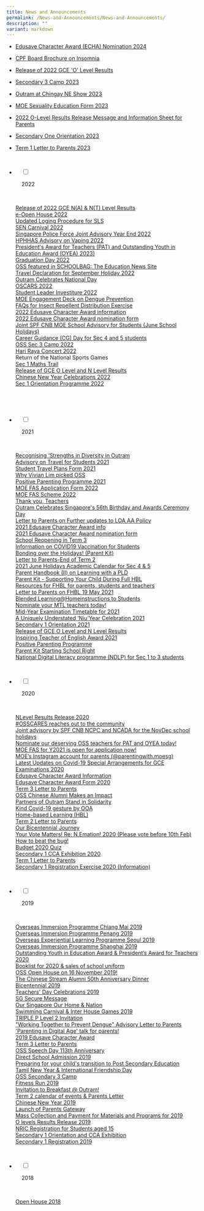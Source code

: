 ```yaml
---
title: News and Announcements
permalink: /News-and-Announcements/News-and-Announcements/
description: ""
variant: markdown
---
```

* [Edusave Character Award (ECHA) Nomination 2024](/files/News%20&amp;%20Announcements/2024_ONLINE_PUBLICITY_INFO.pdf)

* [CPF Board Brochure on Insomnia](/files/News%20&amp;%20Announcements/2023/catching%20insomnia.pdf)
* [Release of 2022 GCE 'O' Level Results](/news/Release-of-2022-GCE-O-Level-Results/)
*   [Secondary 3 Camp 2023](/news/Secondary-3-Camp-2023/)
*   [Outram at Chingay NE Show 2023](/news/Outram-at-Chingay-NE-Show-2023/)
*   [MOE Sexuality Education Form 2023](/files/News%20&amp;%20Announcements/2023/2023%20Info%20on%20SEd%20for%20schs%20website%20Secondary%20Schools%2017-19.pdf) 
    
*   [2022 O-Level Results Release Message and Information Sheet for Parents](/files/News%20&amp;%20Announcements/2023/2022%20O-Level%20Results%20Release%20Message%20and%20Information%20Sheet%20for%20Parents_final.pdf)
    
*   [Secondary One Orientation 2023](/news/Secondary-1-Orientation-2023/)
*   [Term 1 Letter to Parents 2023](/files/News%20&amp;%20Announcements/2023/2023%20Term%201%20Letter%20to%20Parents%20Final.pdf)

<ul class="jekyllcodex_accordion">

	
&nbsp;&nbsp;<li>

&nbsp;&nbsp;&nbsp;&nbsp;<input type="checkbox" id="accordion1">

&nbsp;&nbsp;&nbsp;&nbsp;<label for="accordion1">2022</label>

&nbsp;&nbsp;&nbsp;&nbsp;<div>

<p>
	<a href="/news/2022/Release-of-2022-GCE-NA-and-NT-Level-Results/">Release of 2022 GCE N(A) &amp; N(T) Level Results</a><br>
	<a href="https://sites.google.com/view/osseopenhouse/welcome-to-oss">e-Open House 2022</a><br>
	<a href="/files/News%20&amp;%20Announcements/2022%20NEW/SLS%20Updated%20Login-27Oct2022%20SecJCCI.pdf)">Updated Loging Procedure for SLS</a><br>
	<a href="/news/2022/SEN-Carnival-2022/">SEN Carnival 2022</a><br>
	<a href="/files/News%20&amp;%20Announcements/2022%20NEW/Joint%20Advisory%20Year%20End%202022.pdf">Singapore Police Force Joint Advisory Year End 2022</a><br>
	<a href="/files/News%20&amp;%20Announcements/2022%20NEW/HPB%20HSA%20advisory%20on%20vaping.pdf">HPHHAS Advisory on Vaping 2022</a><br>
	<a href="/news-and-announcements/President-Award-for-Teachers-and-Outstanding-Youth-in-Education-Award-2023/">President's Award for Teachers (PAT) and Outstanding Youth in Education Award (OYEA) 2023)</a><br>
	<a href="/news-and-announcements/Graduation-Day-2022/">Graduation Day 2022</a><br>
	<a href="https://www.schoolbag.edu.sg/story/it-takes-a-village-to-support-a-student">OSS featured in SCHOOLBAG: The Education News Site</a><br>
	<a href="/files/News%20&amp;%20Announcements/Travel%20Declaration%20for%202022/Travel%20Declaration%20for%20September%20Holiday%202022.pdf">Travel Declaration for September Holiday 2022</a><br>
	<a href="/news-and-announcements/Outram-Celebrates-National-Day/">Outram Celebrates National Day</a><br>
	<a href="/news-and-announcements/oscar-2022/">OSCARS 2022</a><br>
	<a href="/news-and-announcements/Student-Leader-Investiture-2022/">Student Leader Investiture 2022</a><br>
	<a href="/files/News%20&amp;%20Announcements/MOE%20Eng%20Deck%20Dengue%20Prevention/Dengue%20Attachment%206-Engagement%20Deck%20for%20Secondary%20Schools.pdf)">MOE Engagement Deck on Dengue Prevention</a><br>
	<a href="/files/News%20&amp;%20Announcements/FAQs%20for%20In%20Repel%20Distri%20Ex/Dengue%20Attachment%207-Frequently%20Asked%20Questions%20-%20NEAxTF%20Repellent%20Distribution.pdf">FAQs for Insect Repellent Distribution Exercise</a><br>
	<a href="/files/News%20&amp;%20Announcements/2022%20Edu%20Char%20Awa%20information/2022%20Edusave%20Character%20Award%20information.pdf">2022 Edusave Character Award information</a><br>
	<a href="/files/News%20&amp;%20Announcements/2022%20Edu%20Ch%20Aw%20nomination%20form/2022%20Edusave%20Character%20Award%20nomination%20form.pdf">2022 Edusave Character Award nomination form</a><br>
	<a href="/files/News%20&amp;%20Announcements/Joint%20SPF%20CNB%20MOE%20Sch/Joint%20SPF%20CNB%20MOE%20School%20Advisory%20for%20Students%20(June%20School%20Holidays).pdf">Joint SPF CNB MOE School Advisory for Students (June School Holidays)</a><br>
	<a href="/news-and-announcements/Career-Guidance-CG-Day-for-Sec-4-and-5-students/">Career Guidance (CG) Day for Sec 4 and 5 students</a><br>
	<a href="/news-and-announcements/OSS-Sec-3-Camp-2022/">OSS Sec 3 Camp 2022</a><br>
	<a href="/news-and-announcements/Hari-Raya-Concert-2022/">Hari Raya Concert 2022</a><br>
Return of the National Sports Games<br>
	<a href="/news-and-announcements/Sec-1-Maths-Trail/">Sec 1 Maths Trail</a><br>
	<a href="/news-and-announcements/Release-of-GCE-O-Level-and-N-Level-Results/">Release of GCE O Level and N Level Results</a><br>
	<a href="/news-and-announcements/Chinese-New-Year-Celebrations-2022/">Chinese New Year Celebrations 2022</a><br>
		<a href="/news-and-announcements/Sec-1-Orientation-Programme-2022/">Sec 1 Orientation Programme 2022</a>

</p>

&nbsp;&nbsp;&nbsp;&nbsp;</div>

</li>	
	
&nbsp;&nbsp;<li>

&nbsp;&nbsp;&nbsp;&nbsp;<input type="checkbox" id="accordion2">

&nbsp;&nbsp;&nbsp;&nbsp;<label for="accordion2">2021</label>

&nbsp;&nbsp;&nbsp;&nbsp;<div>
			
<a href="/news-and-announcements/2021/Recognising-Strengths-in-Diversity-in-Outram/">Recognising ‘Strengths in Diversity in Outram</a><br>
<a href="files/News%20&amp;%20Announcements/2021/Ad%20on%20Travel%20for%20Students%202021/Advisory%20on%20Travel%20for%20Students%202021.pdf">Advisory on Travel for Students 2021</a><br>
			<a href="files/News%20&amp;%20Announcements/2021/Student%20Travel%20Plans%20Form%202021/Student%20Travel%20Plans%20Form%202021.pdf">Student Travel Plans Form 2021</a><br>
			<a href="/news-and-announcements/2021/Why-Vivian-Lim-picked-OSS/">Why Vivian Lim picked OSS</a><br>
			<a href="files/News%20&amp;%20Announcements/2021/Positive%20Parent%20Programme%202021/Positive%20Parenting%20Programme%202021.pdf">Positive Parenting Programme 2021</a><br>
			<a href="files/News%20&amp;%20Announcements/2021/MOE%20FAS%20App%20Form%202022/MOE%20FAS%20Application%20Form%202022.pdf">MOE FAS Application Form 2022</a><br>
			<a href="files/News%20&amp;%20Announcements/2021/MOE%20FAS%20Scheme%202022/MOE%20FAS%20Scheme%202022.pdf">MOE FAS Scheme 2022</a><br>
			<a href="/news-and-announcements/2021/Thank-you-Teachers/">Thank you, Teachers</a><br>
			<a href="/news-and-announcements/2021/Outram-Celebrates-Singapores-56th-Birthday-and-Awards-Ceremony-Day/">Outram Celebrates Singapore's 56th Birthday and Awards Ceremony Day</a><br>
			<a href="files/News%20&amp;%20Announcements/2021/Letter%20to%20Par%20to%20LOA%20AA%20Policy/Letter%20to%20Parents%20on%20Further%20updates%20to%20LOA%20AA%20Policy.pdf">Letter to Parents on Further updates to LOA AA Policy</a><br>
			<a href="files/News%20&amp;%20Announcements/2021/2021%20Edu%20Character%20Award%20info/2021%20Edusave%20Character%20Award%20info.pdf">2021 Edusave Character Award info</a><br>
			<a href="files/News%20&amp;%20Announcements/2021/2021%20Edu%20Cha%20Aw%20nom%20form/2021%20Edusave%20Character%20Award%20nomination%20form.pdf">2021 Edusave Character Award nomination form</a><br>
			<a href="files/News%20&amp;%20Announcements/2021/School%20Reopening%20in%20Term%203/School%20Reopening%20in%20Term%203.pdf">School Reopening in Term 3</a><br>
			<a href="/news-and-announcements/2021/Information-on-COVID-19-Vaccination-for-Students/">Information on COVID19 Vaccination for Students</a><br>
			<a href="files/News%20&amp;%20Announcements/2021/Bonding%20Holidays!%20(Parent%20Kit)/Bonding%20over%20the%20Holidays!%20(Parent%20Kit).pdf">Bonding over the Holidays! (Parent Kit)</a><br>
			<a href="files/News%20&amp;%20Announcements/2021/Letter%20to%20Parents%20End%20of%20T%202/Letter%20to%20Parents-End%20of%20Term%202.pdf">Letter to Parents-End of Term 2</a><br>
			<a href="files/News%20&amp;%20Announcements/2021/2021%20June%20Hols%20Acad%20Cal%20for%2045/2021%20June%20Holidays%20Academic%20Calendar%20for%20Sec%204%20&amp;%205.pdf">2021 June Holidays Academic Calendar for Sec 4 &amp; 5</a><br>
			<a href="files/News%20&amp;%20Announcements/2021/Parent%20Handbook%20(II)%20on%20a%20PLD/Parent%20Handbook%20(II)%20on%20Learning%20with%20a%20PLD.pdf">Parent Handbook (II) on Learning with a PLD</a><br>
			<a href="files/News%20&amp;%20Announcements/2021/Parent%20Kit%20%20%20Su%20Your%20Child%20HBL/Parent%20Kit%20-%20Supporting%20Your%20Child%20During%20Full%20HBL.pdf">Parent Kit - Supporting Your Child During Full HBL</a><br>
			<a href="https://outramsec-moe-edu-sg-admin.cwp.sg/oss/resources-for-fhbl-for-parents-students-and-teachers">Resources for FHBL for parents, students and teachers</a><br>
			<a href="files/News%20&amp;%20Announcements/2021/Letter%20to%20Par%20on%20FHBL%20May%202021/Letter%20to%20Parents%20on%20FHBL%2019%20May%202021.pdf">Letter to Parents on FHBL 19 May 2021</a><br>
			<a href="files/News%20&amp;%20Announcements/2021/Blended%20Learnme%20Ins%20to%20Stud/Blended%20Learning@Homeinstructions%20to%20Students.pdf">Blended Learning@Homeinstructions to Students</a><br>
			<a href="files/News%20&amp;%20Announcements/2021/Nom%20your%20MTL%20teachers%20today!/Nominate%20your%20MTL%20teachers%20today!.pdf">Nominate your MTL teachers today!</a><br>
			<a href="files/News%20&amp;%20Announcements/2021/Mid%20Year%20Exam%20Time%20for%202021/Mid-Year%20Examination%20Timetable%20for%202021.pdf">Mid-Year Examination Timetable for 2021</a><br>
			<a href="/news-and-announcements/2021/A-Uniquely-Understated-NiuYear-Celebration-2021/">A Uniquely Understated ‘Niu’Year Celebration 2021</a><br>
			<a href="/news-and-announcements/2021/Secondary-1-Orientation-2021/">Secondary 1 Orientation 2021</a><br>
			<a href="/news-and-announcements/2021/Release-of-GCE-O-Level-and-N-Level-Results/">Release of GCE O Level and N Level Results</a><br>
			<a href="/news-and-announcements/2021/Inspiring-Teacher-of-English-Award-2021/">Inspiring Teacher of English Award 2021</a><br>
			<a href="files/News%20&amp;%20Announcements/2021/Positive%20Parenting%20Programme/Positive%20Parenting%20Programme.pdf">Positive Parenting Programme</a><br>
			<a href="/news-and-announcements/2021/Parent-Kit-Starting-School-Right/">Parent Kit Starting School Right</a><br>
			<a href="/news-and-announcements/2021/National-Digital-Literacy-programme-NDLP-for-Sec-1-to-3-students/">National Digital Literacy programme (NDLP) for Sec 1 to 3 students</a>
		

&nbsp;&nbsp;&nbsp;&nbsp;</div>

</li>
	<li>

&nbsp;&nbsp;&nbsp;&nbsp;<input type="checkbox" id="accordion3">

&nbsp;&nbsp;&nbsp;&nbsp;<label for="accordion3">2020</label>

&nbsp;&nbsp;&nbsp;&nbsp;<div>

<a href="/news/OSS-2020/N-Level-Results-Release-2020/">NLevel Results Release 2020</a><br>
			<a href="/news/OSS-2020/OSSCARES-reaches-out-to-the-community/">#OSSCARES reaches out to the community</a><br>
			<a href="files/News%20&amp;%20Announcements/2020/Joint%20advisory%20by%20SPF%20CNB%20NCPC%20and%20NCADA%20for%20the%20NovDec%20school%20holidays.pdf">Joint advisory by SPF CNB NCPC and NCADA for the NovDec school holidays</a><br>
			<a href="files/News%20&amp;%20Announcements/2020/Nominate%20our%20deserving%20OSS%20teachers%20for%20PAT%20and%20OYEA%20today!.pdf">Nominate our deserving OSS teachers for PAT and OYEA today!</a><br>
			<a href="/news/OSS-2020/MOE-FAS-for-Y2021-is-open-for-application-now/">MOE FAS for Y2021 is open for application now!</a><br>
			<a href="/links/Teachers/">MOE’s Instagram account for parents (@parentingwith.moesg)</a><br>
			<a href="files/News%20&amp;%20Announcements/2020/Latest%20Updates%20on%20Covid-19%20Special%20Arrangements%20for%20GCE%20Examinations%202020.pdf">Latest Updates on Covid-19 Special Arrangements for GCE Examinations 2020</a><br>
			<a href="files/News%20&amp;%20Announcements/2020/Edusave%20Character%20Award%20Information.pdf">Edusave Character Award Information</a><br>
			<a href="files/News%20&amp;%20Announcements/2020/Edusave%20Character%20Award%20Form%202020.pdf">Edusave Character Award Form 2020</a><br>
			<a href="files/News%20&amp;%20Announcements/2020/Term%203%20Letter%20to%20Parents.pdf">Term 3 Letter to Parents</a><br>
			<a href="/news/OSS-2020/OSS-Chinese-Alumni-Makes-an-Impact/">OSS Chinese Alumni Makes an Impact</a><br>
			<a href="/news/OSS-2020/Partners-of-Outram-Stand-in-Solidarity/">Partners of Outram Stand in Solidarity</a><br>
			<a href="/news/OSS-2020/Kind-Covid-19-gesture-by-OOA/">Kind Covid-19 gesture by OOA</a><br>
			<a href="/news/OSS-2020/Home-based-Learning-HBL/">Home-based Learning (HBL)</a><br>
			<a href="files/News%20&amp;%20Announcements/2020/Term%202%20Letter%20to%20Parents.pdf">Term 2 Letter to Parents</a><br>
			<a href="/news/OSS-2020/Our-Bicentennial-Journey/">Our Bicentennial Journey</a><br>
			<a href="https://sweetspot.straitstimes.com/nemation/student-belowaverage/">Your Vote Matters! Re: N.Emation! 2020 (Please vote before 10th Feb)</a><br>
			<a href="/news/OSS-2020/How-to-beat-the-bug/">How to beat the bug!</a><br>
			<a href="files/News%20&amp;%20Announcements/2020/Budget%202020%20Quiz.pdf">Budget 2020 Quiz</a><br>
			<a href="/news/OSS-2020/Secondary-1-CCA-Exhibition-2020/">Secondary 1 CCA Exhibition 2020</a><br>
			<a href="files/News%20&amp;%20Announcements/2020/Term%201%20Letter%20to%20Parents.pdf">Term 1 Letter to Parents</a><br>
			<a href="/news/OSS-2020/Secondary-One-Registration-Exercise-2020/">Secondary 1 Registration Exercise 2020 (Information)</a>

&nbsp;&nbsp;&nbsp;&nbsp;</div>

</li>
	
<li>

&nbsp;&nbsp;&nbsp;&nbsp;<input type="checkbox" id="accordion4">

&nbsp;&nbsp;&nbsp;&nbsp;<label for="accordion4">2019</label>

&nbsp;&nbsp;&nbsp;&nbsp;<div>

<a href="/news/OSS-2019/Overseas-Immersion-Programme-Chiang-Mai-2019/">Overseas Immersion Programme Chiang Mai 2019</a><br>
			<a href="/news/OSS-2019/Overseas-Immersion-Programme-Penang-2019/">Overseas Immersion Programme Penang 2019</a><br>
			<a href="/news/OSS-2019/Overseas-Experiential-Learning-Programme-Seoul-2019/">Overseas Experiential Learning Programme Seoul 2019</a><br>
			<a href="/news/OSS-2019/Overseas-Immersion-Programme-Shanghai-2019/">Overseas Immersion Programme Shanghai 2019</a><br>
			<a href="/news/OSS-2019/Outstanding-Youth-in-Education-Award-Presidents-Award-for-Teachers-2020/">Outstanding Youth in Education Award &amp; President’s Award for Teachers 2020</a><br>
			<a href="/news/OSS-2019/Booklist-for-2020-sales-of-school-uniform/">Booklist for 2020 &amp; sales of school uniform</a><br>
			<a href="/news/OSS-2019/OSS-Open-House-on-16-November-2019/">OSS Open House on 16 November 2019!</a><br>
			<a href="/news/OSS-2019/The-Chinese-Stream-Alumni-50th-Anniversary-Dinner/">The Chinese Stream Alumni 50th Anniversary Dinner</a><br>
			<a href="/news/OSS-2019/Bicentennial-2019/">Bicentennial 2019</a><br>
			<a href="/news/OSS-2019/Teachers-Day-Celebrations-2019/">Teachers' Day Celebrations 2019</a><br>
			<a href="/news/OSS-2019/SG-Secure-Message/">SG Secure Message</a><br>
			<a href="/news/OSS-2019/Our-Singapore-Our-Home-Nation/">Our Singapore Our Home &amp; Nation</a><br>
			<a href="/news/OSS-2019/Swimming-Carnival-Inter-House-Games-2019/">Swimming Carnival &amp; Inter House Games 2019</a><br>
			<a href="files/News%20&amp;%20Announcements/2019/TRIPLE%20P%20level%202%20Invitation.pdf">TRIPLE P Level 2 Invitation</a><br>
			<a href="files/News%20&amp;%20Announcements/2019/Working%20Together%20to%20Prevent%20Dengue%20Advisory%20Letter%20to%20Parents.pdf">"Working Together to Prevent Dengue" Advisory Letter to Parents</a><br>
			<a href="/news/OSS-2019/Parenting-in-Digital-Age-talk-for-parents/">'Parenting in Digital Age' talk for parents!</a><br>
			<a href="/news/OSS-2019/2019-Edusave-Character-Award/">2019 Edusave Character Award</a><br>
			<a href="files/News%20&amp;%20Announcements/2019/Term%203%20Letter%20to%20Parents.pdf">Term 3 Letter to Parents</a><br>
			<a href="/news/OSS-2019/OSS-Speech-Day-113th-Anniversary/">OSS Speech Day 113th Anniversary</a><br>
			<a href="/news/OSS-2019/Direct-School-Admission-2019/">Direct School Admission 2019</a><br>
			<a href="/news/OSS-2019/Preparing-for-your-childs-transition-to-Post-Secondary-Education/">Preparing for your child's transition to Post Secondary Education</a><br>
			<a href="/news/OSS-2019/Tamil-New-Year-International-Friendship-Day/">Tamil New Year &amp; International Friendship Day</a><br>
			<a href="/news/OSS-2019/OSS-Secondary-3-Camp/">OSS Secondary 3 Camp</a><br>
			<a href="/news/OSS-2019/Fitness-Run-2019/">Fitness Run 2019</a><br>
			<a href="/news/OSS-2019/Invitation-to-Breakfast-Outram/">Invitation to Breakfast @ Outram!</a><br>
			<a href="files/News%20&amp;%20Announcements/2019/Term%202%20calendar%20of%20events%20&amp;%20Parents%20Letter.pdf">Term 2 calendar of events &amp; Parents Letter</a><br>
			<a href="/news/OSS-2019/Chinese-New-Year-2019/">Chinese New Year 2019</a><br>
			<a href="/news/OSS-2019/Launch-of-Parents-Gateway/">Launch of Parents Gateway</a><br>
			<a href="/news/OSS-2019/Mass-Collection-and-Payment-for-Materials-and-Programs-for-2019/">Mass Collection and Payment for Materials and Programs for 2019</a><br>
			<a href="/news/OSS-2019/O-levels-Results-Release-2019/">O levels Results Release 2019</a><br>
			<a href="/news/OSS-2019/NRIC-Registration-for-Students-aged-15/">NRIC Registration for Students aged 15</a><br>
			<a href="/news/OSS-2019/Secondary-1-Orientation-and-CCA-Exhibition/">Secondary 1 Orientation and CCA Exhibition</a><br>
			<a href="/news/OSS-2019/Secondary-1-Registration-2019/">Secondary 1 Registration 2019</a>

&nbsp;&nbsp;&nbsp;&nbsp;</div>

</li>
	
<li>

&nbsp;&nbsp;&nbsp;&nbsp;<input type="checkbox" id="accordion5">

&nbsp;&nbsp;&nbsp;&nbsp;<label for="accordion5">2018</label>

&nbsp;&nbsp;&nbsp;&nbsp;<div>

<a href="/news/Open-House-2018/">Open House 2018</a>

&nbsp;&nbsp;&nbsp;&nbsp;</div>

</li>
	
	

	
</ul>
